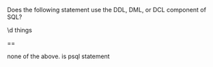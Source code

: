 Does the following statement use the DDL, DML, or DCL component of SQL?

\d things

==

none of the above. is psql statement